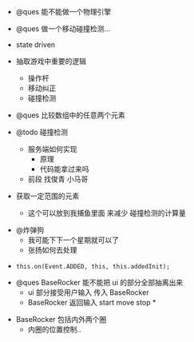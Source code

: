 - @ques 能不能做一个物理引擎

* @ques 做一个移动碰撞检测...

- state driven

* 抽取游戏中重要的逻辑

  - 操作杆
  - 移动纠正
  - 碰撞检测

* @ques 比较数组中的任意两个元素

- @todo 碰撞检测

  - 服务端如何实现
    - 原理
    - 代码能拿过来吗
  - 前段 找俊青 小马哥

- 获取一定范围的元素
  - 这个可以放到我捕鱼里面 来减少 碰撞检测的计算量

* @炸弹狗
  - 我可能下下一个星期就可以了
  - 张扬如何去处理

- `this.on(Event.ADDED, this, this.addedInit);`

* @ques BaseRocker 能不能把 ui 的部分全部抽离出来
  - ui 部分接受用户输入 传入 BaseRocker
  - BaseRocker 返回输入 start move stop \*

- BaseRocker 包括内外两个圈
  - 内圈的位置控制..
